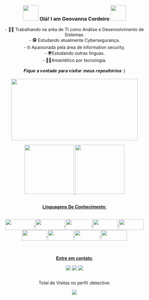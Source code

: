 ###  <p align=center> <img src="https://i.pinimg.com/originals/01/63/6c/01636c5434cd0462086620c60fdfec16.gif" width="50px"> Olá! I am Geovanna Cordeiro <img src="https://i.pinimg.com/originals/01/63/6c/01636c5434cd0462086620c60fdfec16.gif" width="50px"> </p>

<p align=center>
- 👩‍💻 Trabalhando na aréa de TI como Análise e Desenvolvimento de Sistemas.<br>
- 🕵️ Estudando atualmente Cybersegurança.<br>
- 🤓 Apaixonada pela área de information security.<br>
- 🌍Estudando outras linguas.<br>
- 🐱‍🏍Amantético por tecnologia.<br>
 <br>
 𝑭𝒊𝒒𝒖𝒆 𝒂 𝒗𝒐𝒏𝒕𝒂𝒅𝒆 𝒑𝒂𝒓𝒂 𝒗𝒊𝒔𝒊𝒕𝒂𝒓 𝒎𝒆𝒖𝒔 𝒓𝒆𝒑𝒐𝒔𝒊𝒕𝒐́𝒓𝒊𝒐𝒔 :) <br>
 <br>
 <img height="200" width="410" src="https://media0.giphy.com/media/NRa7dRkMlVZRE5HUU4/giphy.gif?cid=790b761199a44e6e546ca7b4c00bee9d9af010766cb8bfeb&rid=giphy.gif&ct=g">
</p>

<div align="center">
  <a href="https://github.com/Geovannacordeiro">
  <img height="160em" src="https://github-readme-streak-stats.herokuapp.com/?user=Geovannacordeiro&layout=compact&langs_count=7&theme=tokyonight"/> 
  <img height="160em" src="https://github-readme-stats.vercel.app/api/top-langs/?username=Geovannacordeiro&layout=compact&langs_count=7&theme=tokyonight"/>
</div>
 
 
##
  
  <p align=center> 𝐋𝐢𝐧𝐠𝐮𝐚𝐠𝐞𝐧𝐬 𝐃𝐞 𝐂𝐨𝐧𝐡𝐞𝐜𝐢𝐦𝐞𝐧𝐭𝐨: </p>
<div align=center> <br>  
  <img align="center"  height="35" width="94" src="https://img.shields.io/badge/JavaScript-F7DF1E?style=for-the-badge&logo=javascript&logoColor=black">
  <img align="center"  height="35" width="94" src="https://img.shields.io/badge/GitHub-100000?style=for-the-badge&logo=github&logoColor=white">
  <img align="center"  height="35" width="85" src="https://img.shields.io/badge/Node.js-43853D?style=for-the-badge&logo=node.js&logoColor=white">
  <img align="center"  height="35" width="80" src="https://img.shields.io/badge/React-20232A?style=for-the-badge&logo=react&logoColor=61DAFB">
  <img align="center"  height="35" width="80" src="https://img.shields.io/badge/Java-ED8B00?style=for-the-badge&logo=java&logoColor=white">
  <img align="center"  height="35" width="80" src="https://img.shields.io/badge/Python-14354C?style=for-the-badge&logo=python&logoColor=white">
  <img align="center"  height="35" width="83" src="https://img.shields.io/badge/MySQL-00000F?style=for-the-badge&logo=mysql&logoColor=white">
  <img align="center"  height="35" width="83" src="https://img.shields.io/badge/C%23-239120?style=for-the-badge&logo=c-sharp&logoColor=white">
  <img align="center"  height="35" width="83" src="https://img.shields.io/badge/Linux-E34F26?style=for-the-badge&logo=linux&logoColor=black">
  
</div>
<br>
<br>
 
  <p align=center> 𝐄𝐧𝐭𝐫𝐞 𝐞𝐦 𝐜𝐨𝐧𝐭𝐚𝐭𝐨: </p>
<div align="center">
 <a href="https://discord.com/GegeCordeiro#7719" target="_blank"><img src="https://img.shields.io/badge/Discord-7289DA?style=for-the-badge&logo=discord&logoColor=white"  target="_blank"></a> 
  <a href = "mailto:geovnnasouza852@yahoo.com.br"><img src="https://img.shields.io/badge/-Gmail-%23333?style=for-the-badge&logo=gmail&logoColor=white"  target="_blank"></a>
 <a href = "https://www.linkedin.com/in/geovanna-souza-cordeiro-7b845521a/"><img src="https://img.shields.io/badge/LinkedIn-0077B5?style=for-the-badge&logo=linkedin&logoColor=white"  target="_blank"></a>
</div> 
 
##
  
<p align="center"> Total de Visitas no perfil :detective: <br>
<p align="center"> 
   <img alingn="center" src="https://profile-counter.glitch.me/Geovannacordeiro/count.svg" />
</p>






  
